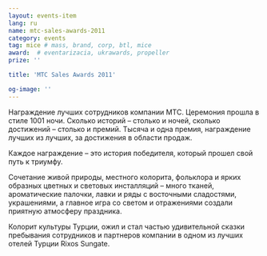```yaml
---
layout: events-item
lang: ru
name: mtc-sales-awards-2011
category: events
tag: mice # mass, brand, corp, btl, mice
award:  # eventarizacia, ukrawards, propeller
prize: ''

title: 'MTC Sales Awards 2011'

og-image: ''
---
```


Награждение лучших сотрудников компании МТС. Церемония прошла в стиле 1001 ночи. Сколько историй – столько и ночей, сколько достижений – столько и премий. Тысяча и одна премия, награждение лучших из лучших, за достижения в области продаж.

Каждое награждение – это история победителя, который прошел свой путь к триумфу.

Сочетание живой природы, местного колорита, фольклора и ярких образных цветных и световых инсталляций – много тканей, ароматические палочки, лавки и ряды с восточными сладостями, украшениями, а главное  игра со светом и отражениями создали приятную атмосферу праздника.

Колорит культуры Турции, ожил и стал частью удивительной сказки пребывания сотрудников и партнеров компании в одном из лучших отелей Турции Rixos Sungate.
